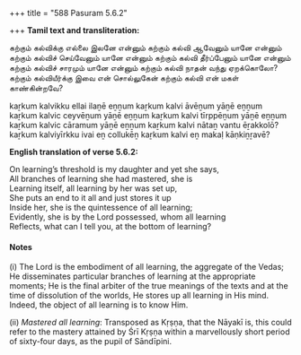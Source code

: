 +++
title = "588 Pasuram 5.6.2"

+++
**Tamil text and transliteration:**

கற்கும் கல்விக்கு எல்லை இலனே என்னும் கற்கும் கல்வி ஆவேனும் யானே என்னும்  
கற்கும் கல்விச் செய்வேனும் யானே என்னும் கற்கும் கல்வி தீர்ப்பேனும் யானே என்னும்  
கற்கும் கல்விச் சாரமும் யானே என்னும் கற்கும் கல்வி நாதன் வந்து ஏறக்கொலோ?  
கற்கும் கல்வியீர்க்கு இவை என் சொல்லுகேன் கற்கும் கல்வி என் மகள் காண்கின்றவே?

kaṟkum kalvikku ellai ilaṉē eṉṉum kaṟkum kalvi āvēṉum yāṉē eṉṉum  
kaṟkum kalvic ceyvēṉum yāṉē eṉṉum kaṟkum kalvi tīrppēṉum yāṉē eṉṉum  
kaṟkum kalvic cāramum yāṉē eṉṉum kaṟkum kalvi nātaṉ vantu ēṟakkolō?  
kaṟkum kalviyīrkku ivai eṉ collukēṉ kaṟkum kalvi eṉ makaḷ kāṇkiṉṟavē?

**English translation of verse 5.6.2:**

On learning’s threshold is my daughter and yet she says,  
All branches of learning she had mastered, she is  
Learning itself, all learning by her was set up,  
She puts an end to it all and just stores it up  
Inside her, she is the quintessence of all learning;  
Evidently, she is by the Lord possessed, whom all learning  
Reflects, what can I tell you, at the bottom of learning?

#### Notes

\(i\) The Lord is the embodiment of all learning, the aggregate of the Vedas; He disseminates particular branches of learning at the appropriate moments; He is the final arbiter of the true meanings of the texts and at the time of dissolution of the worlds, He stores up all learning in His mind. Indeed, the object of all learning is to know Him.

\(ii\) *Mastered all learning*: Transposed as Kṛṣṇa, that the Nāyakī is, this could refer to the mastery attained by Śrī Kṛṣṇa within a marvellously short period of sixty-four days, as the pupil of Sāndīpini.


